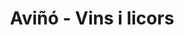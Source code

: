 ---
title: "Aviñó - Vins i licors"
url: /vilanova-i-la-geltru/avino-vins-i-licors/
shop: Spirituosen
---